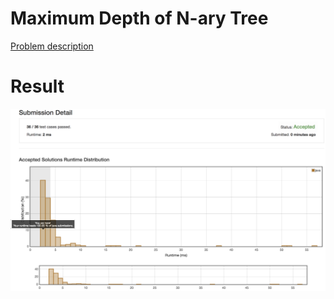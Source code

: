 # Maximum Depth of N-ary Tree

[Problem description](https://leetcode.com/problems/maximum-depth-of-n-ary-tree/description)

# Result

![result](result.png)

